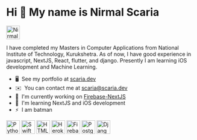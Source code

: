 Hi 👋 My name is Nirmal Scaria
==============================

 <a href="https://www.linkedin.com/in/nirmal-scaria/" target="_blank" rel="noreferrer"><img src="https://www.learninglight.com/wp-content/uploads/2017/06/connect-on-LinkedIn-button.png" height="36" alt="Nirmal Scaria" /></a>
 
I have completed my Masters in Computer Applications from National Institute of Technology, Kurukshetra. As of now, I have good experience in javascript, NextJS, React, flutter, and django. Presently I am learning iOS development and Machine Learning.

*   🖥️  See my portfolio at [scaria.dev](http://scaria.dev)
*   ✉️  You can contact me at [scaria@scaria.dev](mailto:scaria@scaria.dev)
*   🚀  I'm currently working on [Firebase-NextJS](https://github.com/NirmalScaria/firebase-nextjs)
*   🧠  I'm learning NextJS and iOS development
*   ⚡  I am batman

<a href="https://www.github.com/NirmalScaria" target="_blank" rel="noreferrer"></a>
                                <a href="https://www.python.org/" target="_blank" rel="noreferrer"><img src="https://raw.githubusercontent.com/danielcranney/readme-generator/main/public/icons/skills/python-colored.svg" width="36" height="36" alt="Python" /></a>
                                <a href="https://developer.apple.com/swift/" target="_blank" rel="noreferrer"><img src="https://raw.githubusercontent.com/danielcranney/readme-generator/main/public/icons/skills/swift-colored.svg" width="36" height="36" alt="Swift" /></a>
                                <a href="https://developer.mozilla.org/en-US/docs/Glossary/HTML5" target="_blank" rel="noreferrer"><img src="https://raw.githubusercontent.com/danielcranney/readme-generator/main/public/icons/skills/html5-colored.svg" width="36" height="36" alt="HTML5" /></a>
                                <a href="https://www.heroku.com/" target="_blank" rel="noreferrer"><img src="https://raw.githubusercontent.com/danielcranney/readme-generator/main/public/icons/skills/heroku-colored.svg" width="36" height="36" alt="Heroku" /></a>
                                <a href="https://firebase.google.com/" target="_blank" rel="noreferrer"><img src="https://raw.githubusercontent.com/danielcranney/readme-generator/main/public/icons/skills/firebase-colored.svg" width="36" height="36" alt="Firebase" /></a>
                                <a href="https://www.postgresql.org/" target="_blank" rel="noreferrer"><img src="https://raw.githubusercontent.com/danielcranney/readme-generator/main/public/icons/skills/postgresql-colored.svg" width="36" height="36" alt="PostgreSQL" /></a>
                                <a href="https://www.djangoproject.com/" target="_blank" rel="noreferrer"><img src="https://raw.githubusercontent.com/danielcranney/readme-generator/main/public/icons/skills/django-colored.svg" width="36" height="36" alt="Django" /></a>
                    </p>
